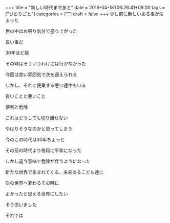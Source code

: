 +++
title = "新しい時代まであと"
date = 2019-04-18T06:26:41+09:00
tags = ["ひとりごと"]
categories = [""]
draft = false
+++
少し前に新しいある事が決まった

世の中はお祭り気分で盛り上がった

良い事だ

30年ほど前

その時はそういうわけには行かなかった

今回は良い雰囲気で次を迎えられる

しかし、それに便乗する悪い連中もいる

良いことと悪いこと

便利と危険

これはどうしても切り離せない

やはりそうなのかと思ってしまう

今のこの時代は30年ちょっと

その前の時代より格段に平和になった

しかし違う意味で危険が伴うようになった

新たな世界で生まれてくる、未来あるこども達に

次の世界へ変わるその時に

よかったと思える世界にしたい

そう思いました

それでは
